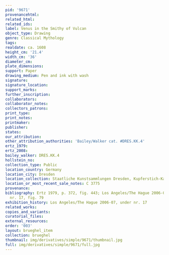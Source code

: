 ```yaml
---
pid: '9671'
provenancehtml:
related_html:
related_ids:
label: Venus in the Smithy of Vulcan
object_type: Drawing
genre: Classical Mythology
tags:
realdate: ca. 1608
height_cm: '21.4'
width_cm: '36'
diameter_cm:
plate_dimensions:
support: Paper
drawing_medium: Pen and ink with wash
signature:
signature_location:
support_marks:
further_inscription:
collaborators:
collaborator_notes:
collectors_patrons:
print_type:
print_notes:
printmaker:
publisher:
states:
our_attribution:
other_attribution_authorities: 'Bailey/Walker cat. #DRES.KK.4'
ertz_1979:
ertz_2008:
bailey_walker: DRES.KK.4
hollstein_no:
collection_type: Public
location_country: Germany
location_city: Dresden
location_collection: Staatliche Kunstsammlungen Dresden, Kupferstich-Kabinett
location_or_most_recent_sale_notes: C 3775
provenance:
bibliography: Ertz 1979, p. 372, fig. 443; Los Angeles/The Hague 2006-07, p. 144,
  nr. 17, fig. 79
exhibition_history: Los Angeles/The Hague 2006-07, under nr. 17
related_works:
copies_and_variants:
curatorial_files:
external_resources:
order: '003'
layout: brueghel_item
collection: brueghel
thumbnail: img/derivatives/simple/9671/thumbnail.jpg
full: img/derivatives/simple/9671/full.jpg
---
```

